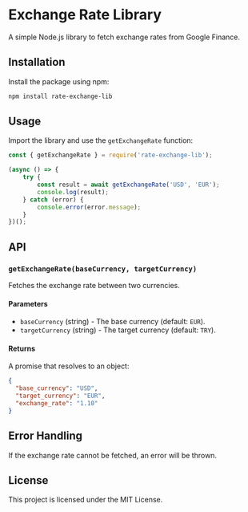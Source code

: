 # Exchange Rate Library

A simple Node.js library to fetch exchange rates from Google Finance.

## Installation

Install the package using npm:

```bash
npm install rate-exchange-lib
```

## Usage

Import the library and use the `getExchangeRate` function:

```javascript
const { getExchangeRate } = require('rate-exchange-lib');

(async () => {
    try {
        const result = await getExchangeRate('USD', 'EUR');
        console.log(result);
    } catch (error) {
        console.error(error.message);
    }
})();
```

## API

### `getExchangeRate(baseCurrency, targetCurrency)`

Fetches the exchange rate between two currencies.

#### Parameters
- `baseCurrency` (string) - The base currency (default: `EUR`).
- `targetCurrency` (string) - The target currency (default: `TRY`).

#### Returns
A promise that resolves to an object:

```json
{
  "base_currency": "USD",
  "target_currency": "EUR",
  "exchange_rate": "1.10"
}
```

## Error Handling

If the exchange rate cannot be fetched, an error will be thrown.

## License

This project is licensed under the MIT License.

